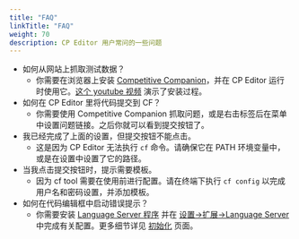 ```yaml
---
title: "FAQ"
linkTitle: "FAQ"
weight: 70
description: CP Editor 用户常问的一些问题
---
```


-  如何从网站上抓取测试数据？
    -  你需要在浏览器上安装 [Competitive Companion](https://github.com/jmerle/competitive-companion)，并在 CP Editor 运行时使用它。[这个 youtube 视频](https://youtu.be/IVx1rSqYz7c) 演示了安装过程。
-  如何在 CP Editor 里将代码提交到 CF？
    -  你需要使用 Competitive Companion 抓取问题，或是右击标签后在菜单中设置问题链接。之后你就可以看到提交按钮了。
-  我已经完成了上面的设置，但提交按钮不能点击。
    -  这是因为 CP Editor 无法执行 `cf` 命令。请确保它在 PATH 环境变量中，或是在设置中设置了它的路径。
-  当我点击提交按钮时，提示需要模板。
    -  因为 cf tool 需要在使用前进行配置。请在终端下执行 `cf config` 以完成用户名和密码设置，并添加模板。
-  如何在代码编辑框中启动错误提示？
    -  你需要安装 [Language Server 程序](https://microsoft.github.io/language-server-protocol/implementors/servers/) 并在 [设置->扩展->Language Server](../preferences/extensions/_index.zh.md#language-server) 中完成有关配置。更多细节详见 [初始化](../setup/_index.zh.md) 页面。
